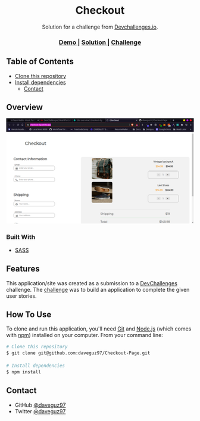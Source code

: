 <!-- Please update value in the {}  -->

<h1 align="center">Checkout</h1>

<div align="center">
   Solution for a challenge from  <a href="http://devchallenges.io" target="_blank">Devchallenges.io</a>.
</div>

<div align="center">
  <h3>
    <a href="https://checkout-dg.netlify.app/">
      Demo
    </a>
    <span> | </span>
    <a href="https://github.com/daveguz97/Checkout-Page">
      Solution
    </a>
    <span> | </span>
    <a href="https://devchallenges.io/challenges/0J1NxxGhOUYVqihwegfO">
      Challenge
    </a>
  </h3>
</div>

<!-- TABLE OF CONTENTS -->

## Table of Contents

- [Clone this repository](#clone-this-repository)
- [Install dependencies](#install-dependencies)
  - [Contact](#contact)

<!-- OVERVIEW -->

## Overview

![screenshot](./dist/images/checkout-screenshot.png)


### Built With

<!-- This section should list any major frameworks that you built your project using. Here are a few examples.-->

- [SASS](https://sass-lang.com/)

## Features

<!-- List the features of your application or follow the template. Don't share the figma file here :) -->

This application/site was created as a submission to a [DevChallenges](https://devchallenges.io/challenges) challenge. The [challenge](https://devchallenges.io/challenges/0J1NxxGhOUYVqihwegfO) was to build an application to complete the given user stories.


## How To Use

To clone and run this application, you'll need [Git](https://git-scm.com) and [Node.js](https://nodejs.org/en/download/) (which comes with [npm](http://npmjs.com)) installed on your computer. From your command line:

```bash
# Clone this repository
$ git clone git@github.com:daveguz97/Checkout-Page.git

# Install dependencies
$ npm install
```

## Contact

- GitHub [@daveguz97](https://github.com/daveguz97)
- Twitter [@daveguz97](https://twitter.com/daveguz97)
